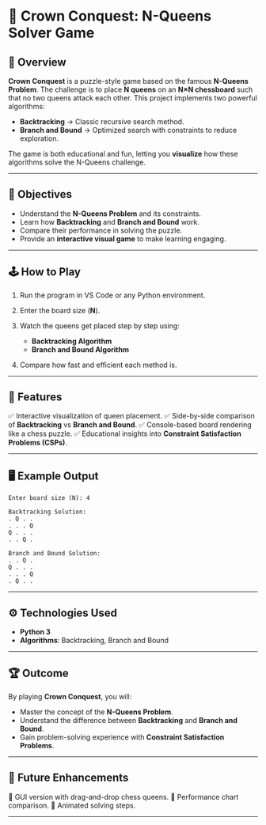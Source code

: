 
# 👑 Crown Conquest: N-Queens Solver Game

## 📌 Overview

**Crown Conquest** is a puzzle-style game based on the famous **N-Queens Problem**.
The challenge is to place **N queens** on an **N×N chessboard** such that no two queens attack each other.
This project implements two powerful algorithms:

* **Backtracking** → Classic recursive search method.
* **Branch and Bound** → Optimized search with constraints to reduce exploration.

The game is both educational and fun, letting you **visualize** how these algorithms solve the N-Queens challenge.

---

## 🎯 Objectives

* Understand the **N-Queens Problem** and its constraints.
* Learn how **Backtracking** and **Branch and Bound** work.
* Compare their performance in solving the puzzle.
* Provide an **interactive visual game** to make learning engaging.

---

## 🕹️ How to Play

1. Run the program in VS Code or any Python environment.
2. Enter the board size (**N**).
3. Watch the queens get placed step by step using:

   * **Backtracking Algorithm**
   * **Branch and Bound Algorithm**
4. Compare how fast and efficient each method is.

---

## 📂 Features

✅ Interactive visualization of queen placement.
✅ Side-by-side comparison of **Backtracking** vs **Branch and Bound**.
✅ Console-based board rendering like a chess puzzle.
✅ Educational insights into **Constraint Satisfaction Problems (CSPs)**.

---

## 🖥️ Example Output

```
Enter board size (N): 4

Backtracking Solution:
. Q . .
. . . Q
Q . . .
. . Q .

Branch and Bound Solution:
. . Q .
Q . . .
. . . Q
. Q . .
```

---

## ⚙️ Technologies Used

* **Python 3**
* **Algorithms**: Backtracking, Branch and Bound

---

## 🏆 Outcome

By playing **Crown Conquest**, you will:

* Master the concept of the **N-Queens Problem**.
* Understand the difference between **Backtracking** and **Branch and Bound**.
* Gain problem-solving experience with **Constraint Satisfaction Problems**.

---

## 📌 Future Enhancements

🔹 GUI version with drag-and-drop chess queens.
🔹 Performance chart comparison.
🔹 Animated solving steps.

---
